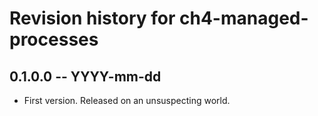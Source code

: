 # Revision history for ch4-managed-processes

## 0.1.0.0  -- YYYY-mm-dd

* First version. Released on an unsuspecting world.
